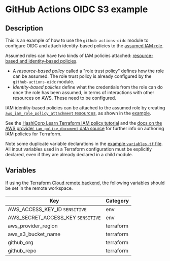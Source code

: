 # GitHub Actions OIDC S3 example

## Description

This is an example of how to use the `github-actions-oidc` module to configure OIDC and attach identity-based policies to the [assumed IAM role](https://docs.aws.amazon.com/IAM/latest/UserGuide/id_roles_terms-and-concepts.html).

Assumed roles can have two kinds of IAM policies attached: [resource-based and identity-based policies](https://docs.aws.amazon.com/IAM/latest/UserGuide/access_policies_identity-vs-resource.html).

- A _resource-based policy_ called a "role trust policy" defines how the role can be assumed. The role trust policy is already configured by the `github-actions-oidc` module.
- _Identity-based policies_ define what the credentials from the role can do once the role has been assumed, in terms of interactions with other resources on AWS. These need to be configured.

IAM identity-based policies can be attached to the assumed role by creating [`aws_iam_role_policy_attachment` resources](https://registry.terraform.io/providers/hashicorp/aws/latest/docs/resources/iam_role_policy_attachment), as shown in the [example](./main.tf).

See the [HashiCorp Learn Terraform IAM policy tutorial](https://learn.hashicorp.com/tutorials/terraform/aws-iam-policy) and the [docs on the AWS provider `iam_policy_document` data source](https://registry.terraform.io/providers/hashicorp/aws/latest/docs/data-sources/iam_policy_document) for further info on authoring IAM policies for Terraform.

Note some duplicate variable declarations in the [example `variables.tf` file](./variables.tf). All input variables used in a Terraform configuration must be explicitly declared, even if they are already declared in a child module.

## Variables

If using the [Terraform Cloud remote backend](https://www.terraform.io/docs/cloud/workspaces/variables.html), the following variables should be set in the remote workspace.

| Key                               | Category  |
| --------------------------------- | --------- |
| AWS_ACCESS_KEY_ID `SENSITIVE`     | env       |
| AWS_SECRET_ACCESS_KEY `SENSITIVE` | env       |
| aws_provider_region               | terraform |
| aws_s3_bucket_name                | terraform |
| github_org                        | terraform |
| github_repo                       | terraform |
